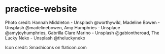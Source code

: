 # practice-website
<html>
Photo credit: Hannah Middleton - Unsplash @worthywild, Madeline Bowen - Unsplash @madelinebowen, Amy Humphries - Unsplace @amyjoyhumphries, Gabrilla Clare Marino - Unsplash @gabiontheroad, The Lucky Neko - Unsplash @theluckyneko

Icon credit: Smashicons on flaticon.com
</html>
